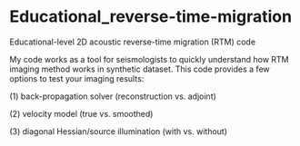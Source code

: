 # Educational_reverse-time-migration
Educational-level 2D acoustic reverse-time migration (RTM) code

My code works as a tool for seismologists to quickly understand how RTM imaging method works in synthetic dataset. This code provides a few options to test your imaging results:

(1) back-propagation solver (reconstruction vs. adjoint)

(2) velocity model (true vs. smoothed)

(3) diagonal Hessian/source illumination (with vs. without)
